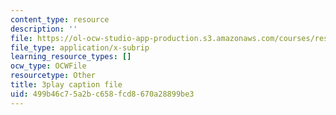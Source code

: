 ```yaml
---
content_type: resource
description: ''
file: https://ol-ocw-studio-app-production.s3.amazonaws.com/courses/res-9-003-brains-minds-and-machines-summer-course-summer-2015/499b46c75a2bc658fcd8670a28899be3_A4R2PQOHT2w.srt
file_type: application/x-subrip
learning_resource_types: []
ocw_type: OCWFile
resourcetype: Other
title: 3play caption file
uid: 499b46c7-5a2b-c658-fcd8-670a28899be3
---
```

